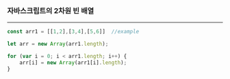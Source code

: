 ### 자바스크립트의 2차원 빈 배열
---

```javascript
const arr1 = [[1,2],[3,4],[5,6]]  //example

let arr = new Array(arr1.length);

for (var i = 0; i < arr1.length; i++) {
    arr[i] = new Array(arr1[i].length);
}
```
